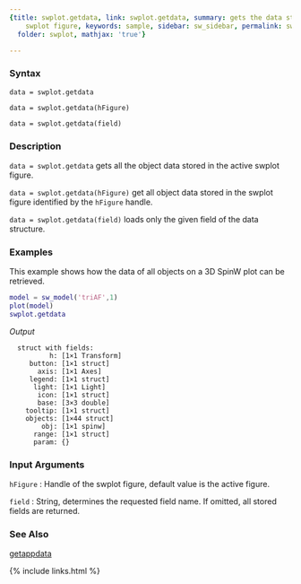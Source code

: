 ```yaml
---
{title: swplot.getdata, link: swplot.getdata, summary: gets the data stored in an
    swplot figure, keywords: sample, sidebar: sw_sidebar, permalink: swplot_getdata,
  folder: swplot, mathjax: 'true'}

---
```

  
### Syntax
  
`data = swplot.getdata`
  
`data = swplot.getdata(hFigure)`
 
`data = swplot.getdata(field)`
 
### Description
  
`data = swplot.getdata` gets all the object data stored in the active
swplot figure.
 
`data = swplot.getdata(hFigure)` get all object data stored in the swplot
figure identified by the `hFigure` handle.
 
`data = swplot.getdata(field)` loads only the given field of the data
structure.
  
### Examples
 
This example shows how the data of all objects on a 3D SpinW plot can be
retrieved.
 
```matlab
model = sw_model('triAF',1)
plot(model)
swplot.getdata
```
*Output*
```
  struct with fields:
          h: [1×1 Transform]
     button: [1×1 struct]
       axis: [1×1 Axes]
     legend: [1×1 struct]
      light: [1×1 Light]
       icon: [1×1 struct]
       base: [3×3 double]
    tooltip: [1×1 struct]
    objects: [1×44 struct]
        obj: [1×1 spinw]
      range: [1×1 struct]
      param: {}
```
 
  
### Input Arguments
  
`hFigure`
: Handle of the swplot figure, default value is the active figure.
  
`field`
: String, determines the requested field name. If omitted, all
  stored fields are returned.
  
### See Also
  
[getappdata](https://www.mathworks.com/help/matlab/ref/getappdata.html)
 

{% include links.html %}
